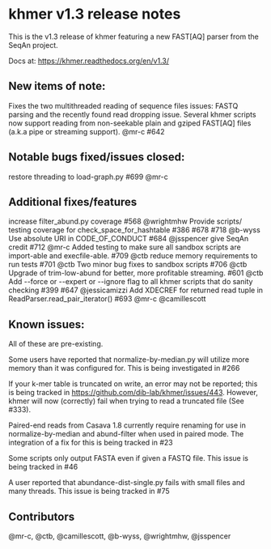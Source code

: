 <!--
   This file is part of khmer, https://github.com/dib-lab/khmer/, and is
   Copyright (C) 2015 Michigan State University
   It is licensed under the three-clause BSD license; see LICENSE.
   Contact: khmer-project@idyll.org
   
   Redistribution and use in source and binary forms, with or without
   modification, are permitted provided that the following conditions are
   met:
   
    * Redistributions of source code must retain the above copyright
      notice, this list of conditions and the following disclaimer.
   
    * Redistributions in binary form must reproduce the above
      copyright notice, this list of conditions and the following
      disclaimer in the documentation and/or other materials provided
      with the distribution.
   
    * Neither the name of the Michigan State University nor the names
      of its contributors may be used to endorse or promote products
      derived from this software without specific prior written
      permission.
   
   THIS SOFTWARE IS PROVIDED BY THE COPYRIGHT HOLDERS AND CONTRIBUTORS
   "AS IS" AND ANY EXPRESS OR IMPLIED WARRANTIES, INCLUDING, BUT NOT
   LIMITED TO, THE IMPLIED WARRANTIES OF MERCHANTABILITY AND FITNESS FOR
   A PARTICULAR PURPOSE ARE DISCLAIMED. IN NO EVENT SHALL THE COPYRIGHT
   HOLDER OR CONTRIBUTORS BE LIABLE FOR ANY DIRECT, INDIRECT, INCIDENTAL,
   SPECIAL, EXEMPLARY, OR CONSEQUENTIAL DAMAGES (INCLUDING, BUT NOT
   LIMITED TO, PROCUREMENT OF SUBSTITUTE GOODS OR SERVICES; LOSS OF USE,
   DATA, OR PROFITS; OR BUSINESS INTERRUPTION) HOWEVER CAUSED AND ON ANY
   THEORY OF LIABILITY, WHETHER IN CONTRACT, STRICT LIABILITY, OR TORT
   (INCLUDING NEGLIGENCE OR OTHERWISE) ARISING IN ANY WAY OUT OF THE USE
   OF THIS SOFTWARE, EVEN IF ADVISED OF THE POSSIBILITY OF SUCH DAMAGE.
-->
# khmer v1.3 release notes

This is the v1.3 release of khmer featuring a new FAST[AQ] parser from the
SeqAn project.

Docs at: https://khmer.readthedocs.org/en/v1.3/

## New items of note:

Fixes the two multithreaded reading of sequence files issues: FASTQ parsing and
the recently found read dropping issue. Several khmer scripts now support
reading from non-seekable plain and gziped FAST[AQ] files (a.k.a pipe or
streaming support). @mr-c #642

## Notable bugs fixed/issues closed:

restore threading to load-graph.py #699 @mr-c

## Additional fixes/features

increase filter_abund.py coverage #568 @wrightmhw 
Provide scripts/ testing coverage for check_space_for_hashtable #386 #678 #718
@b-wyss 
Use absolute URI in CODE_OF_CONDUCT #684 @jsspencer 
give SeqAn credit #712 @mr-c
Added testing to make sure all sandbox scripts are import-able and
execfile-able. #709 @ctb 
reduce memory requirements to run tests #701 @ctb 
Two minor bug fixes to sandbox scripts #706 @ctb 
Upgrade of trim-low-abund for better, more profitable streaming. #601 @ctb
Add --force or --expert or --ignore flag to all khmer scripts that do sanity
checking #399 #647 @jessicamizzi 
Add XDECREF for returned read tuple in ReadParser.read_pair_iterator() #693
@mr-c @camillescott 

## Known issues:

All of these are pre-existing.

Some users have reported that normalize-by-median.py will utilize more memory
than it was configured for. This is being investigated in #266

If your k-mer table is truncated on write, an error may not be reported; this
is being tracked in https://github.com/dib-lab/khmer/issues/443. However, khmer
will now (correctly) fail when trying to read a truncated file (See #333).

Paired-end reads from Casava 1.8 currently require renaming for use in
normalize-by-median and abund-filter when used in paired mode. The integration
of a fix for this is being tracked in #23

Some scripts only output FASTA even if given a FASTQ file. This issue is being
tracked in #46

A user reported that abundance-dist-single.py fails with small files and many
threads. This issue is being tracked in #75

## Contributors

@mr-c, @ctb, @camillescott, @b-wyss, @wrightmhw, @jsspencer 
